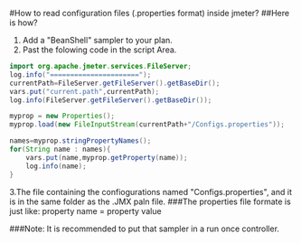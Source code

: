 #How to read configuration files (.properties format) inside jmeter?
##Here is how?
1. Add a "BeanShell" sampler to your plan.
2. Past the folowing code in the script Area.

```Java
import org.apache.jmeter.services.FileServer;
log.info("======================");
currentPath=FileServer.getFileServer().getBaseDir();
vars.put("current.path",currentPath);
log.info(FileServer.getFileServer().getBaseDir());

myprop = new Properties();
myprop.load(new FileInputStream(currentPath+"/Configs.properties"));

names=myprop.stringPropertyNames();
for(String name : names){
	vars.put(name,myprop.getProperty(name));
	log.info(name);
}
```

3.The file containing the confiogurations named "Configs.properties", and it is in the same folder as the .JMX paln file.
###The properties file formate is just like:
property name = property value

###Note:
It is recommended to put that sampler in a run once controller.
